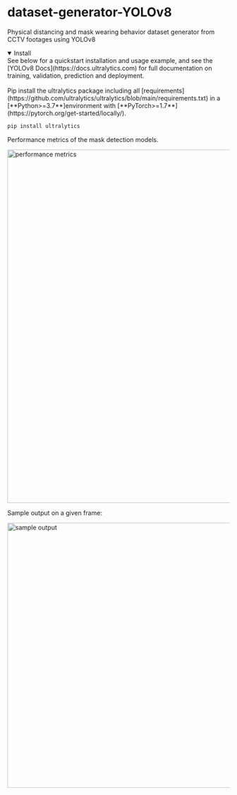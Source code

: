 # dataset-generator-YOLOv8
Physical distancing and mask wearing behavior dataset generator from CCTV footages using YOLOv8


<details open>
<summary>Install</summary>
See below for a quickstart installation and usage example, and see the [YOLOv8 Docs](https://docs.ultralytics.com) for full documentation on training, validation, prediction and deployment.  
<br /><br />
Pip install the ultralytics package including all [requirements](https://github.com/ultralytics/ultralytics/blob/main/requirements.txt) in a [**Python>=3.7**]environment with [**PyTorch>=1.7**](https://pytorch.org/get-started/locally/).

```bash
pip install ultralytics
```

</details>

Performance metrics of the mask detection models.

<img src=https://github.com/rpabao/dataset-generator-YOLOv8/blob/main/Metrics_mask_models.png alt="performance metrics" width="800"/>

Sample output on a given frame:

<img src=https://github.com/rpabao/dataset-generator-YOLOv8/blob/main/sample_output.png alt="sample output" width="600"/>
